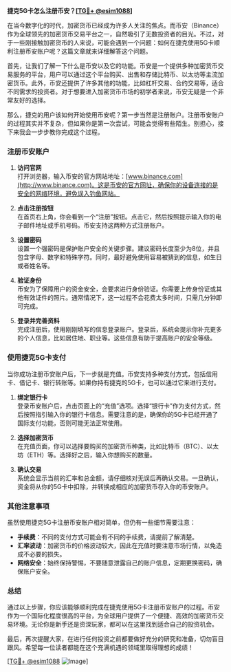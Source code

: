 **捷克5G卡怎么注册币安？[[TG💪+ @esim1088](https://t.me/s/esim1088)]**

在当今数字化的时代，加密货币已经成为许多人关注的焦点。而币安（Binance）作为全球领先的加密货币交易平台之一，自然吸引了无数投资者的目光。不过，对于一些刚接触加密货币的人来说，可能会遇到一个问题：如何在捷克使用5G卡顺利注册币安账户呢？这篇文章就来详细解答这个问题。

首先，让我们了解一下什么是币安以及它的功能。币安是一个提供多种加密货币交易服务的平台，用户可以通过这个平台购买、出售和存储比特币、以太坊等主流加密货币。此外，币安还提供了许多其他的功能，比如杠杆交易、合约交易等，适合不同需求的投资者。对于想要进入加密货币市场的初学者来说，币安无疑是一个非常友好的选择。

那么，捷克的用户该如何开始使用币安呢？第一步当然是注册账户。注册币安账户的过程其实并不复杂，但如果你是第一次尝试，可能会觉得有些陌生。别担心，接下来我会一步步教你完成这个过程。

### 注册币安账户

1. **访问官网**  
   打开浏览器，输入币安的官方网站地址：[www.binance.com](http://www.binance.com)。这是币安的官方网址，确保你的设备连接的是安全的网络环境，避免误入钓鱼网站。

2. **点击注册按钮**  
   在首页右上角，你会看到一个“注册”按钮。点击它，然后按照提示输入你的电子邮件地址或手机号码。币安支持这两种方式注册账户。

3. **设置密码**  
   设置一个强密码是保护账户安全的关键步骤。建议密码长度至少为8位，并且包含字母、数字和特殊字符。同时，最好避免使用容易被猜到的信息，如生日或者姓名等。

4. **验证身份**  
   币安为了保障用户的资金安全，会要求进行身份验证。你需要上传身份证或其他有效证件的照片。通常情况下，这一过程不会花费太多时间，只需几分钟即可完成。

5. **登录并完善资料**  
   完成注册后，使用刚刚填写的信息登录账户。登录后，系统会提示你补充更多的个人信息，比如居住地、职业等。这些信息有助于提高账户的安全等级。

### 使用捷克5G卡支付

当你成功注册币安账户后，下一步就是充值。币安支持多种支付方式，包括信用卡、借记卡、银行转账等。如果你持有捷克的5G卡，也可以通过它来进行支付。

1. **绑定银行卡**  
   登录币安账户后，点击页面上的“充值”选项。选择“银行卡”作为支付方式，然后按照指引输入你的银行卡信息。需要注意的是，确保你的5G卡已经开通了国际支付功能，否则可能无法正常使用。

2. **选择加密货币**  
   在充值页面，你可以选择要购买的加密货币种类，比如比特币（BTC）、以太坊（ETH）等。选择好之后，输入你想购买的数量。

3. **确认交易**  
   系统会显示当前的汇率和总金额，请仔细核对无误后再确认交易。一旦确认，资金将从你的5G卡中扣除，并转换成相应的加密货币存入你的币安账户。

### 其他注意事项

虽然使用捷克5G卡注册币安账户相对简单，但仍有一些细节需要注意：

- **手续费**：不同的支付方式可能会有不同的手续费，请提前了解清楚。
- **汇率波动**：加密货币的价格波动较大，因此在充值时要注意市场行情，以免造成不必要的损失。
- **网络安全**：始终保持警惕，不要随意泄露自己的账户信息，定期更换密码，确保账户安全。

### 总结

通过以上步骤，你应该能够顺利完成在捷克使用5G卡注册币安账户的过程。币安作为一个国际化程度很高的平台，为全球用户提供了一个便捷、高效的加密货币交易环境。无论你是新手还是资深玩家，都可以在这里找到适合自己的投资机会。

最后，再次提醒大家，在进行任何投资之前都要做好充分的研究和准备，切勿盲目跟风。希望每一位读者都能在这个充满机遇的领域里取得理想的成绩！

[[TG💪+ @esim1088](https://t.me/s/esim1088) ![Image](https://i.postimg.cc/4NQfJmqS/Snipaste-2025-05-13-00-14-12.png)]